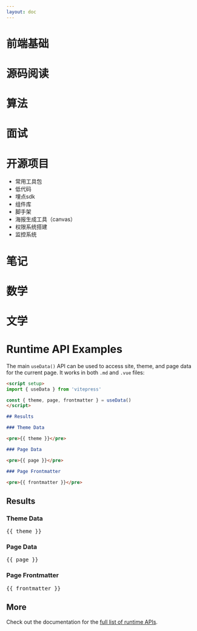 ```yaml
---
layout: doc
---
```


# 前端基础

# 源码阅读

# 算法

# 面试

# 开源项目

-   常用工具包
-   低代码
-   埋点sdk
-   组件库
-   脚手架
-   海报生成工具（canvas）
-   权限系统搭建
-   监控系统

# 笔记

# 数学

# 文学

# Runtime API Examples

The main `useData()` API can be used to access site, theme, and page data for the current page. It works in both `.md` and `.vue` files:

```md
<script setup>
import { useData } from 'vitepress'

const { theme, page, frontmatter } = useData()
</script>

## Results

### Theme Data

<pre>{{ theme }}</pre>

### Page Data

<pre>{{ page }}</pre>

### Page Frontmatter

<pre>{{ frontmatter }}</pre>
```

<script setup>
import { useData } from 'vitepress'

const { site, theme, page, frontmatter } = useData()
</script>

## Results

### Theme Data

<pre>{{ theme }}</pre>

### Page Data

<pre>{{ page }}</pre>

### Page Frontmatter

<pre>{{ frontmatter }}</pre>

## More

Check out the documentation for the [full list of runtime APIs](https://vitepress.dev/reference/runtime-api#usedata).
